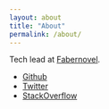 ```yaml
---
layout: about
title: "About"
permalink: /about/
---
```


Tech lead at [Fabernovel](https://github.com/faberNovel).

- [Github](https://github.com/gaetanzanella)
- [Twitter](https://twitter.com/gaetanzanella)
- [StackOverflow](https://stackoverflow.com/users/3857555/gaétanz)
